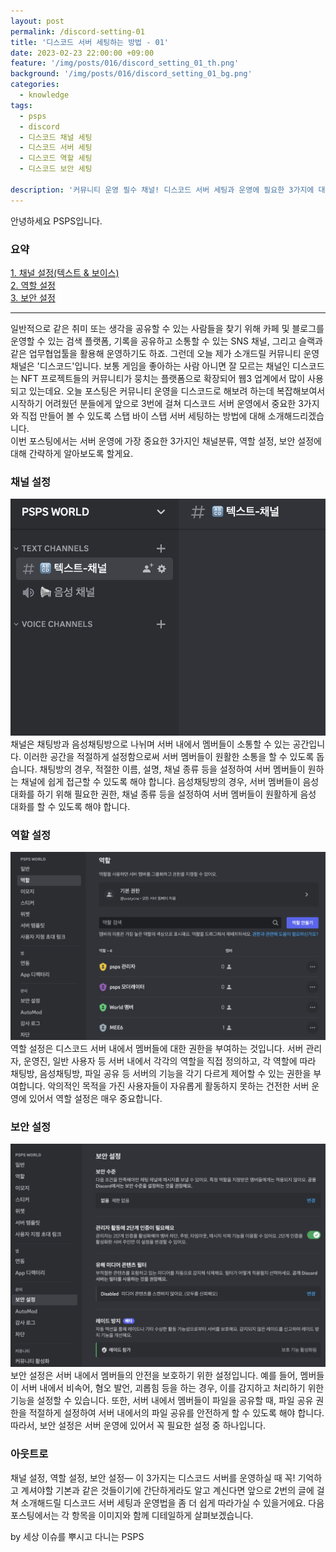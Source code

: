```yaml
---
layout: post
permalink: /discord-setting-01
title: '디스코드 서버 세팅하는 방법 - 01'
date: 2023-02-23 22:00:00 +09:00
feature: '/img/posts/016/discord_setting_01_th.png'
background: '/img/posts/016/discord_setting_01_bg.png'
categories:
  - knowledge
tags:
  - psps
  - discord
  - 디스코드 채널 세팅
  - 디스코드 서버 세팅
  - 디스코드 역할 세팅
  - 디스코드 보안 세팅

description: '커뮤니티 운영 필수 채널! 디스코드 서버 세팅과 운영에 필요한 3가지에 대해 알아보겠습니다.'
---
```


안녕하세요 PSPS입니다.
### 요약
<a href = "#채널-설정">1. 채널 설정(텍스트 & 보이스)</a><br>
<a href = "#역할-설정">2. 역할 설정</a><br>
<a href = "#보안-설정">3. 보안 설정</a>
<hr>

일반적으로 같은 취미 또는 생각을 공유할 수 있는 사람들을 찾기 위해 카페 및 블로그를 운영할 수 있는 검색 플랫폼, 기록을 공유하고 소통할 수 있는 SNS 채널, 그리고 슬랙과 같은 업무협업툴을 활용해 운영하기도 하죠. 그런데 오늘 제가 소개드릴 커뮤니티 운영 채널은 '디스코드'입니다. 보통 게임을 좋아하는 사람 아니면 잘 모르는 채널인 디스코드는 NFT 프로젝트들의 커뮤니티가 뭉치는 플랫폼으로 확장되어 웹3 업계에서 많이 사용되고 있는데요. 오늘 포스팅은 커뮤니티 운영을 디스코드로 해보려 하는데 복잡해보여서 시작하기 어려웠던 분들에게 앞으로 3번에 걸쳐 디스코드 서버 운영에서 중요한 3가지와 직접 만들어 볼 수 있도록 스탭 바이 스탭 서버 세팅하는 방법에 대해 소개해드리겠습니다. <br>이번 포스팅에서는 서버 운영에 가장 중요한 3가지인 채널분류, 역할 설정, 보안 설정에 대해 간략하게 알아보도록 할게요.

### 채널 설정
![디스코드 채널 설정](/img/posts/016/1_discord_channel_setting.png)
채널은 채팅방과 음성채팅방으로 나뉘며 서버 내에서 멤버들이 소통할 수 있는 공간입니다. 이러한 공간을 적절하게 설정함으로써 서버 멤버들이 원활한 소통을 할 수 있도록 돕습니다. 채팅방의 경우, 적절한 이름, 설명, 채널 종류 등을 설정하여 서버 멤버들이 원하는 채널에 쉽게 접근할 수 있도록 해야 합니다. 음성채팅방의 경우, 서버 멤버들이 음성 대화를 하기 위해 필요한 권한, 채널 종류 등을 설정하여 서버 멤버들이 원활하게 음성 대화를 할 수 있도록 해야 합니다.

### 역할 설정
![디스코드 역할 설정](/img/posts/016/2_discord_roles.png)
역할 설정은 디스코드 서버 내에서 멤버들에 대한 권한을 부여하는 것입니다. 서버 관리자, 운영진, 일반 사용자 등 서버 내에서 각각의 역할을 직접 정의하고, 각 역할에 따라 채팅방, 음성채팅방, 파일 공유 등 서버의 기능을 각기 다르게 제어할 수 있는 권한을 부여합니다. 악의적인 목적을 가진 사용자들이 자유롭게 활동하지 못하는 건전한 서버 운영에 있어서 역할 설정은 매우 중요합니다.

### 보안 설정
![디스코드 보안 설정](/img/posts/016/3_discord_security.png)
보안 설정은 서버 내에서 멤버들의 안전을 보호하기 위한 설정입니다. 예를 들어, 멤버들이 서버 내에서 비속어, 혐오 발언, 괴롭힘 등을 하는 경우, 이를 감지하고 처리하기 위한 기능을 설정할 수 있습니다. 또한, 서버 내에서 멤버들이 파일을 공유할 때, 파일 공유 권한을 적절하게 설정하여 서버 내에서의 파일 공유를 안전하게 할 수 있도록 해야 합니다. 따라서, 보안 설정은 서버 운영에 있어서 꼭 필요한 설정 중 하나입니다.

### 아웃트로
채널 설정, 역할 설정, 보안 설정— 이 3가지는 디스코드 서버를 운영하실 때 꼭! 기억하고 계셔야할 기본과 같은 것들이기에 간단하게라도 알고 계신다면 앞으로 2번의 글에 걸쳐 소개해드릴 디스코드 서버 세팅과 운영법을 좀 더 쉽게 따라가실 수 있을거에요. 다음 포스팅에서는 각 항목을 이미지와 함께 디테일하게 살펴보겠습니다.

by 세상 이슈를 뿌시고 다니는 PSPS
